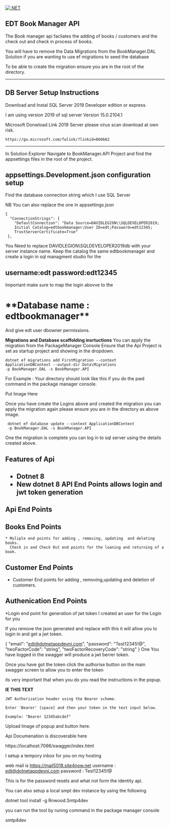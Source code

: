 

[![.NET](https://github.com/dotnetappdevni/BookManager/actions/workflows/dotnet.yml/badge.svg)](https://github.com/dotnetappdevni/BookManager/actions/workflows/dotnet.yml)

<h2>EDT Book Manager API</h2>

The Book manager api facliates the adding of books / customers and the 
check out and check in process of books.

You will have to remove the Data Migrations from the 
BookManager.DAL Solution if you are wanting to use ef migrations 
to seed the database

To be able to create the migration ensure you are in the 
root of the directory.

************************************************************************
<h2> DB Server Setup Instructions</h2>

Download and Instal SQL Server 2019 Developer edition or express.

 I am using version 2019 of sql server Version 15.0.2104.1

 Microsoft Donwload Link 2019 Server please virus scan download at own risk.

    https://go.microsoft.com/fwlink/?linkid=866662
***********************************************************************
In Solution Explorer Navigate to BookManager.API Project and find the 
appsettings files in the root of the project.

<h2>appsettings.Development.json configuration setup</h2>

 Find the database connection string which I use SQL Server

 NB You can also replace the one in appsettings.json 

```
{
  "ConnectionStrings": {
    "DefaultConnection": "Data Source=DAVIDLEGION\\SQLDEVELOPER2019;
    Initial Catalog=edtbookmanager;User ID=edt;Password=edt12345;
    TrustServerCertificate=True"
 },

```

You Need to replace DAVIDLEGION\\SQLDEVELOPER2019db with your server instance name.
Keep the catalog the same edtbookmanager and create a login in sql managment studio
for the 

<h2>username:edt
password:edt12345</h2>

Important make sure to map the login abovve to the

<h1>**Database name : edtbookmanager**</h1>

And give edt user dbowner permissions.

**Migrations and Database scaffolding insrtuctions**
You can apply the migration from the PackageManager Console
Ensure that the Api Project is set as startup project and 
showing in the dropdown.

```
dotnet ef migrations add FirstMigration --context
ApplicationDBContext --output-dir Data\Migrations 
-p BookManager.DAL -s BookManager.API 
```

For Example :
 Your directory should look like this if you do the pwd command 
 in the package manager console.

 
 Put Image Here

 Once you have create the Logins above and created the migration
 you can apply the migration again please ensure you are in the directory
 as above image.
 
 ```
  dotnet ef database update --context ApplicationDBContext
  -p BookManager.DAL -s BookManager.API
 ```

 One the migration is complete you can log in to sql server using the details 
 created above.

 <h2>Features of Api<h2>

 * Dotnet 8 
 * New dotnet 8 API End Points allows login and jwt token generation

 <h2>Api End Points</h2>

 <h2> Books End Points</h2>
 
    * Muliple end points for adding , removing, updating  and deleting books.
      Check in and Check Out end points for the loaning and returning of a book.
   
   <h2> Customer End Points</h2>
   
   * Customer End points for adding , removing,updating and deletion of customers.
   
   <h2>Authenication End Points</h2>
   *Login end point for generation of jwt token I created an user for the 
   Login for you

   If you remove the json generated and replace with this it will allow you to 
   login in and get a jwt token.

{
  "email": "edt@dotnetappdevni.com",
  "password": "Test12345!@",
  "twoFactorCode": "string",
  "twoFactorRecoveryCode": "string"
}
   One You have logged in the swagger will produce a jwt berrer token.

   Once you have got the token click the authorise  button on the main swagger screen
   to allow you to enter the token

   its very important that when you do you read the instructions in the popup.

   **IE THIS TEXT**

    JWT Authorization header using the Bearer scheme.

    Enter 'Bearer' [space] and then your token in the text input below.

    Example: "Bearer 12345abcdef"

 Upload Image of popup and button here.
   
 Api Documenation is discoverable here

  https://localhost:7066/swagger/index.html

  I setup a tempory inbox for you on my hosting

  web mail is 
  https://mail5018.site4now.net
  username : edt@dotnetappdevni.com
  password : Test12345!@


  This is for the password resets and what not form the identity api.

  You can also setup a local smpt dev instance by using the following

  dotnet tool install -g Rnwood.Smtp4dev

  you can run the tool by runing command in the package manager console

  smtp4dev 